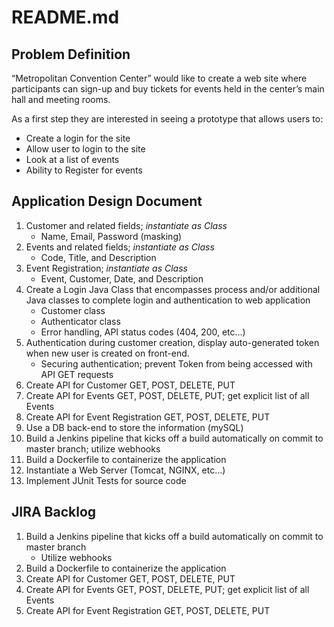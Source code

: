 # README.md

## Problem Definition
“Metropolitan Convention Center” would like to create a web site where participants can sign-up and buy tickets for events held in the center’s main hall and meeting rooms.

As a first step they are interested in seeing a prototype that allows users to:
* Create a login for the site
* Allow user to login to the site
* Look at a list of events
* Ability to Register for events

## Application Design Document
1. Customer and related fields; _instantiate as Class_
   * Name, Email, Password (masking)
1. Events and related fields; _instantiate as Class_
   * Code, Title, and Description
1.	Event Registration; _instantiate as Class_
    *	Event, Customer, Date, and Description
1.	Create a Login Java Class that encompasses process and/or additional Java classes to complete login and authentication to web application
    * Customer class
    *	Authenticator class
    *	Error handling, API status codes (404, 200, etc…)
1.	Authentication during customer creation, display auto-generated token when new user is created on front-end.
    *	Securing authentication; prevent Token from being accessed with API GET requests
1.	Create API for Customer GET, POST, DELETE, PUT
1.	Create API for Events GET, POST, DELETE, PUT; get explicit list of all Events
1.	Create API for Event Registration GET, POST, DELETE, PUT
1.	Use a DB back-end to store the information (mySQL)
1.	Build a Jenkins pipeline that kicks off a build automatically on commit to master branch; utilize webhooks
1.	Build a Dockerfile to containerize the application
1.	Instantiate a Web Server (Tomcat, NGINX, etc…)
1.	Implement JUnit Tests for source code

## JIRA Backlog
1.	Build a Jenkins pipeline that kicks off a build automatically on commit to master branch
    *	Utilize webhooks
1.	Build a Dockerfile to containerize the application
1.	Create API for Customer GET, POST, DELETE, PUT
1.	Create API for Events GET, POST, DELETE, PUT; get explicit list of all Events
1.	Create API for Event Registration GET, POST, DELETE, PUT
